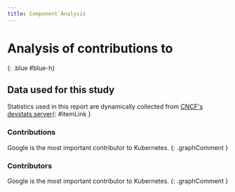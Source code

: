 ```yaml
---
title: Component Analysis
---
```


# Analysis of contributions to 
{: .blue #blue-h}

## Data used for this study

Statistics used in this report are dynamically collected from [CNCF's devstats server](https://devstats.cncf.io/){: #itemLink }

<div id="selection"></div>

### Contributions

<div markdown="1" class="graph" data-kind="components" data-name="k8s" data-metric="hcomcontributions" data-companies="Docker Inc.,Google,IBM,Independent,Microsoft Corporation,Pivotal,Red Hat" data-periods="w,m,y,y10">
Google is the most important contributor to Kubernetes.
{: .graphComment }
</div>

### Contributors

Google is the most important contributor to Kubernetes.
{: .graphComment }

<div class="graph" data-kind="components" data-name="k8s" data-metric="hcomcontributors" data-companies="Docker Inc.,Google,IBM,Independent,Microsoft Corporation,Pivotal,Red Hat" data-periods="w,m,y,y10"></div>

<script src="js/script.js" data-kind="components"></script>